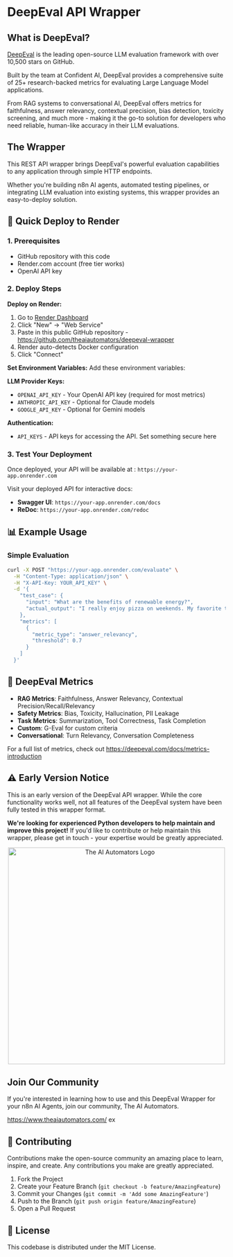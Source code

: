 # DeepEval API Wrapper

## What is DeepEval?

[DeepEval](https://github.com/confident-ai/deepeval) is the leading open-source LLM evaluation framework with over 10,500 stars on GitHub. 

Built by the team at Confident AI, DeepEval provides a comprehensive suite of 25+ research-backed metrics for evaluating Large Language Model applications. 

From RAG systems to conversational AI, DeepEval offers metrics for faithfulness, answer relevancy, contextual precision, bias detection, toxicity screening, and much more - making it the go-to solution for developers who need reliable, human-like accuracy in their LLM evaluations.

## The Wrapper

This REST API wrapper brings DeepEval's powerful evaluation capabilities to any application through simple HTTP endpoints. 

Whether you're building n8n AI agents, automated testing pipelines, or integrating LLM evaluation into existing systems, this wrapper provides an easy-to-deploy solution.

## 🚀 Quick Deploy to Render

### 1. Prerequisites
- GitHub repository with this code
- Render.com account (free tier works)
- OpenAI API key

### 2. Deploy Steps

**Deploy on Render:**
1. Go to [Render Dashboard](https://dashboard.render.com)
2. Click "New" → "Web Service"
3. Paste in this public GitHub repository - https://github.com/theaiautomators/deepeval-wrapper
4. Render auto-detects Docker configuration
5. Click "Connect"

**Set Environment Variables:**
Add these environment variables:

**LLM Provider Keys:**
- `OPENAI_API_KEY` - Your OpenAI API key (required for most metrics)
- `ANTHROPIC_API_KEY` - Optional for Claude models  
- `GOOGLE_API_KEY` - Optional for Gemini models

**Authentication:**
- `API_KEYS` - API keys for accessing the API. Set something secure here

### 3. Test Your Deployment

Once deployed, your API will be available at : `https://your-app.onrender.com`

Visit your deployed API for interactive docs:
- **Swagger UI**: `https://your-app.onrender.com/docs`
- **ReDoc**: `https://your-app.onrender.com/redoc`

## 📊 Example Usage

### Simple Evaluation

```bash
curl -X POST "https://your-app.onrender.com/evaluate" \
  -H "Content-Type: application/json" \
  -H "X-API-Key: YOUR_API_KEY" \
  -d '{
    "test_case": {
      "input": "What are the benefits of renewable energy?",
      "actual_output": "I really enjoy pizza on weekends. My favorite toppings are pepperoni and mushrooms."
    },
    "metrics": [
      {
        "metric_type": "answer_relevancy",
        "threshold": 0.7
      }
    ]
  }'
```

## 🎯 DeepEval Metrics

- **RAG Metrics**: Faithfulness, Answer Relevancy, Contextual Precision/Recall/Relevancy
- **Safety Metrics**: Bias, Toxicity, Hallucination, PII Leakage  
- **Task Metrics**: Summarization, Tool Correctness, Task Completion
- **Custom**: G-Eval for custom criteria
- **Conversational**: Turn Relevancy, Conversation Completeness

For a full list of metrics, check out https://deepeval.com/docs/metrics-introduction

## ⚠️ Early Version Notice

This is an early version of the DeepEval API wrapper. While the core functionality works well, not all features of the DeepEval system have been fully tested in this wrapper format. 

**We're looking for experienced Python developers to help maintain and improve this project!** If you'd like to contribute or help maintain this wrapper, please get in touch - your expertise would be greatly appreciated.

<p align="center">
  <img src="https://www.theaiautomators.com/wp-content/uploads/2025/07/Group-2652.png" alt="The AI Automators Logo" width="500"/>
</p>

## Join Our Community

If you're interested in learning how to use and this DeepEval Wrapper for your n8n AI Agents, join our community, The AI Automators.

https://www.theaiautomators.com/
ex
## 🤝 Contributing

Contributions make the open-source community an amazing place to learn, inspire, and create. Any contributions you make are greatly appreciated.

1. Fork the Project
2. Create your Feature Branch (`git checkout -b feature/AmazingFeature`)
3. Commit your Changes (`git commit -m 'Add some AmazingFeature'`)
4. Push to the Branch (`git push origin feature/AmazingFeature`)
5. Open a Pull Request

## 📄 License

This codebase is distributed under the MIT License.